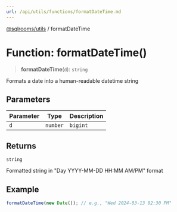 ```yaml
---
url: /api/utils/functions/formatDateTime.md
---
```

[@sqlrooms/utils](../index.md) / formatDateTime

# Function: formatDateTime()

> **formatDateTime**(`d`): `string`

Formats a date into a human-readable datetime string

## Parameters

| Parameter | Type | Description |
| ------ | ------ | ------ |
| `d` | `number` | `bigint` | `Date` | Date to format (can be Date object, timestamp number, or bigint) |

## Returns

`string`

Formatted string in "Day YYYY-MM-DD HH:MM AM/PM" format

## Example

```ts
formatDateTime(new Date()); // e.g., "Wed 2024-03-13 02:30 PM"
```
